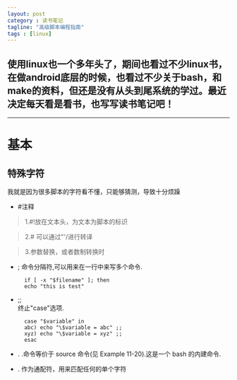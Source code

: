 ```yaml
---
layout: post
category : 读书笔记
tagline: "高级脚本编程指南"
tags : [linux]
---
```



使用linux也一个多年头了，期间也看过不少linux书，在做android底层的时候，也看过不少关于bash，和make的资料，但还是没有从头到尾系统的学过。最近决定每天看是看书，也写写读书笔记吧！ 
--

------------------------------------------------------------------------------

# 基本 #

## 特殊字符 ##
 我就是因为很多脚本的字符看不懂，只能够猜测，导致十分烦躁

* #注释

>1.#!放在文本头，为文本为脚本的标识

>2.# 可以通过"'/进行转译

>3.参数替换，或者数制转换时

* ; 命令分隔符,可以用来在一行中来写多个命令.

        if [ -x "$filename" ]; then 
        echo "this is test"

* ;;  
终止"case"选项.

        case "$variable" in
        abc) echo "\$variable = abc" ;;
        xyz) echo "\$variable = xyz" ;;
        esac

* . .命令等价于 source 命令(见 Example 11-20).这是一个 bash 的内建命令.

* . 作为通配符，用来匹配任何的单个字符  